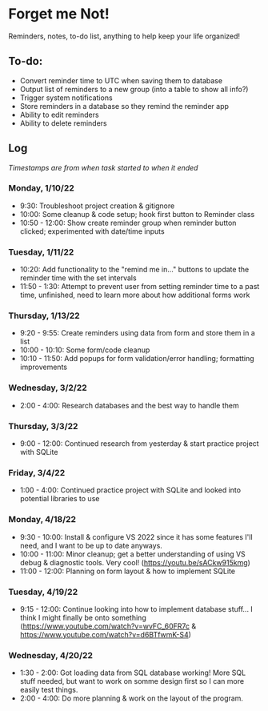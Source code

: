 # Forget me Not!
Reminders, notes, to-do list, anything to help keep your life organized!

## To-do:
* Convert reminder time to UTC when saving them to database
* Output list of reminders to a new group (into a table to show all info?)
* Trigger system notifications
* Store reminders in a database so they remind the reminder app
* Ability to edit reminders
* Ability to delete reminders

## Log
*Timestamps are from when task started to when it ended*

### Monday, 1/10/22
- 9:30: Troubleshoot project creation & gitignore
- 10:00: Some cleanup & code setup; hook first button to Reminder class
- 10:50 - 12:00: Show create reminder group when reminder button clicked; experimented with date/time inputs

### Tuesday, 1/11/22
- 10:20: Add functionality to the "remind me in..." buttons to update the reminder time with the set intervals
- 11:50 - 1:30: Attempt to prevent user from setting reminder time to a past time, unfinished, need to learn more about how additional forms work

### Thursday, 1/13/22
- 9:20 - 9:55: Create reminders using data from form and store them in a list
- 10:00 - 10:10: Some form/code cleanup
- 10:10 - 11:50: Add popups for form validation/error handling; formatting improvements

### Wednesday, 3/2/22
- 2:00 - 4:00: Research databases and the best way to handle them

### Thursday, 3/3/22
- 9:00 - 12:00: Continued research from yesterday & start practice project with SQLite

### Friday, 3/4/22
- 1:00 - 4:00: Continued practice project with SQLite and looked into potential libraries to use

### Monday, 4/18/22
- 9:30 - 10:00: Install & configure VS 2022 since it has some features I'll need, and I want to be up to date anyways.
- 10:00 - 11:00: Minor cleanup; get a better understanding of using VS debug & diagnostic tools. Very cool! (https://youtu.be/sACkw915kmg)
- 11:00 - 12:00: Planning on form layout & how to implement SQLite

### Tuesday, 4/19/22
- 9:15 - 12:00: Continue looking into how to implement database stuff... I think I might finally be onto something (https://www.youtube.com/watch?v=wvFC_60FR7c & https://www.youtube.com/watch?v=d6BTfwmK-S4)

### Wednesday, 4/20/22
- 1:30 - 2:00: Got loading data from SQL database working! More SQL stuff needed, but want to work on somme design first so I can more easily test things.
- 2:00 - 4:00: Do more planning & work on the layout of the program.